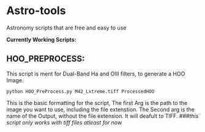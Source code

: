 # Astro-tools
Astronomy scripts that are free and easy to use

**Currently Working Scripts:**

## HOO_PREPROCESS:
This script is ment for Dual-Band Ha and OIII filters, to generate a HOO Image.
```
python HOO_PreProcess.py M42_Lxtreme.tiff ProcessedHOO
```
This is the basic formatting for the script, The first Arg is the path to the image you want to use, including the file extenstion. 
The Second arg is the name of the Output, without the file extension. It will deafult to TIFF.
###*this script only works with tiff files*
*atleast for now*
